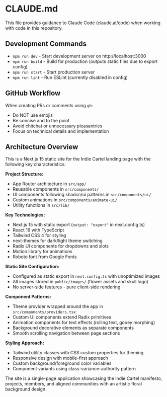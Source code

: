 # CLAUDE.md

This file provides guidance to Claude Code (claude.ai/code) when working with code in this repository.

## Development Commands

- `npm run dev` - Start development server on http://localhost:3000
- `npm run build` - Build for production (outputs static files due to export config)
- `npm run start` - Start production server
- `npm run lint` - Run ESLint (currently disabled in config)

## GitHub Workflow

When creating PRs or comments using `gh`:
- Do NOT use emojis
- Be concise and to the point
- Avoid chitchat or unnecessary pleasantries
- Focus on technical details and implementation

## Architecture Overview

This is a Next.js 15 static site for the Indie Cartel landing page with the following key characteristics:

**Project Structure:**
- App Router architecture in `src/app/`
- Reusable components in `src/components/`
- UI components following shadcn/ui patterns in `src/components/ui/`
- Custom animations in `src/components/animate-ui/`
- Utility functions in `src/lib/`

**Key Technologies:**
- Next.js 15 with static export (`output: "export"` in next.config.ts)
- React 19 with TypeScript
- Tailwind CSS 4 for styling
- next-themes for dark/light theme switching
- Radix UI components for dropdowns and slots
- Motion library for animations
- Roboto font from Google Fonts

**Static Site Configuration:**
- Configured as static export in `next.config.ts` with unoptimized images
- All images stored in `public/images/` (flower assets and skull logo)
- No server-side features - pure client-side rendering

**Component Patterns:**
- Theme provider wrapped around the app in `src/components/providers.tsx`
- Custom UI components extend Radix primitives
- Animation components for text effects (rolling text, gooey morphing)
- Background decorative elements as separate components
- Smooth scrolling navigation between page sections

**Styling Approach:**
- Tailwind utility classes with CSS custom properties for theming
- Responsive design with mobile-first approach
- Custom background/foreground color variables
- Component variants using class-variance-authority pattern

The site is a single-page application showcasing the Indie Cartel manifesto, projects, members, and aligned communities with an artistic floral background design.